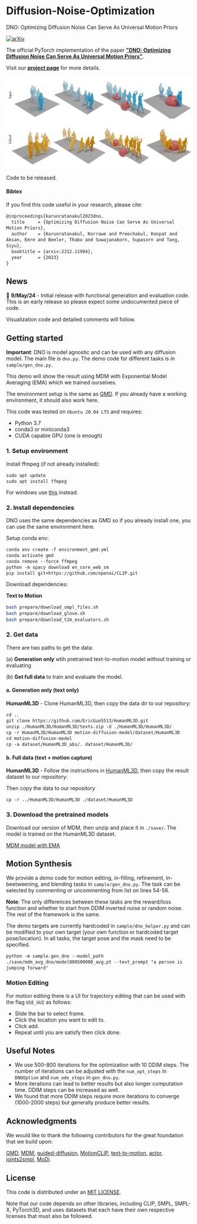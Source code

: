 # Diffusion-Noise-Optimization
DNO: Optimizing Diffusion Noise Can Serve As Universal Motion Priors

[![arXiv](https://img.shields.io/badge/arXiv-<2312.11994>-<COLOR>.svg)](https://arxiv.org/abs/2312.11994)

The official PyTorch implementation of the paper [**"DNO: Optimizing Diffusion Noise Can Serve As Universal Motion Priors"**](https://arxiv.org/abs/).

Visit our [**project page**](https://korrawe.github.io/dno-project/) for more details.

![teaser](./assets/teaser.jpg)


Code to be released.


#### Bibtex
If you find this code useful in your research, please cite:

```
@inproceedings{karunratanakul2023dno,
  title     = {Optimizing Diffusion Noise Can Serve As Universal Motion Priors},
  author    = {Karunratanakul, Korrawe and Preechakul, Konpat and Aksan, Emre and Beeler, Thabo and Suwajanakorn, Supasorn and Tang, Siyu},
  booktitle = {arxiv:2312.11994},
  year      = {2023}
}
```

## News

📢 **9/May/24** - Initial release with functional generation and evaluation code. This is an early release so please expect some undocumented piece of code.

Visualization code and detailed comments will follow.


## Getting started

**Important**: DNO is model agnostic and can be used with any diffusion model. The main file is `dno.py`. The demo code for different tasks is in `sample/gen_dno.py`.

This demo will show the result using MDM with Exponential Model Averaging (EMA) which we trained ourselves.


The environment setup is the same as [GMD](https://github.com/korrawe/guided-motion-diffusion). If you already have a working environment, it should also work here.

This code was tested on `Ubuntu 20.04 LTS` and requires:

* Python 3.7
* conda3 or miniconda3
* CUDA capable GPU (one is enough)

### 1. Setup environment

Install ffmpeg (if not already installed):

```shell
sudo apt update
sudo apt install ffmpeg
```
For windows use [this](https://www.geeksforgeeks.org/how-to-install-ffmpeg-on-windows/) instead.


### 2. Install dependencies

DNO uses the same dependencies as GMD so if you already install one, you can use the same environment here.

Setup conda env:

```shell
conda env create -f environment_gmd.yml
conda activate gmd
conda remove --force ffmpeg
python -m spacy download en_core_web_sm
pip install git+https://github.com/openai/CLIP.git
```

Download dependencies:


<summary><b>Text to Motion</b></summary>

```bash
bash prepare/download_smpl_files.sh
bash prepare/download_glove.sh
bash prepare/download_t2m_evaluators.sh
```



### 2. Get data

<!-- <details>
  <summary><b>Text to Motion</b></summary> -->

There are two paths to get the data:

(a) **Generation only** wtih pretrained text-to-motion model without training or evaluating

(b) **Get full data** to train and evaluate the model.


#### a. Generation only (text only)

**HumanML3D** - Clone HumanML3D, then copy the data dir to our repository:

```shell
cd ..
git clone https://github.com/EricGuo5513/HumanML3D.git
unzip ./HumanML3D/HumanML3D/texts.zip -d ./HumanML3D/HumanML3D/
cp -r HumanML3D/HumanML3D motion-diffusion-model/dataset/HumanML3D
cd motion-diffusion-model
cp -a dataset/HumanML3D_abs/. dataset/HumanML3D/
```


#### b. Full data (text + motion capture)


**HumanML3D** - Follow the instructions in [HumanML3D](https://github.com/EricGuo5513/HumanML3D.git),
then copy the result dataset to our repository:



Then copy the data to our repository
```shell
cp -r ../HumanML3D/HumanML3D ./dataset/HumanML3D
```

### 3. Download the pretrained models

Download our version of MDM, then unzip and place it in `./save/`. 
The model is trained on the HumanML3D dataset.

[MDM model with EMA](https://polybox.ethz.ch/index.php/s/ZiXkIzdIsspK2Lt)


## Motion Synthesis
We provide a demo code for motion editing, in-filling, refinement, in-beetweening, and blending tasks in `sample/gen_dno.py`.
The task can be selected by commenting or uncommenting from list on lines 54-58.

**Note**: The only differences between these tasks are the reward/loss function and whether to start from DDIM inverted noise or random noise. The rest of the framework is the same.

The demo targets are currently hardcoded in `sample/dno_helper.py` and can be modified to your own target (your own function or hardcoded target pose/location). 
In all tasks, the target pose and the mask need to be specified.

```shell
python -m sample.gen_dno --model_path ./save/mdm_avg_dno/model000500000_avg.pt --text_prompt "a person is jumping forward"
```

### Motion Editing
For motion editing there is a UI for trajectory editing that can be used with the flag `USE_GUI` as follows: 
- Slide the bar to select frame.
- Click the location you want to edit to.
- Click add.
- Repeat until you are satisfy then click done.


## Useful Notes
- We use 500-800 iterations for the optimization with 10 DDIM steps. The number of iterations can be adjusted with the `num_opt_steps` in `DNOOption` and `num_ode_steps` in `gen_dno.py`.
- More iterations can lead to better results but also longer computation time. DDIM steps can be increased as well.
- We found that more DDIM steps require more iterations to converge (1000-2000 steps) but generally produce better results.



## Acknowledgments

We would like to thank the following contributors for the great foundation that we build upon:

[GMD](https://github.com/korrawe/guided-motion-diffusion),
[MDM](https://github.com/GuyTevet/motion-diffusion-model), [guided-diffusion](https://github.com/openai/guided-diffusion), [MotionCLIP](https://github.com/GuyTevet/MotionCLIP), [text-to-motion](https://github.com/EricGuo5513/text-to-motion), [actor](https://github.com/Mathux/ACTOR), [joints2smpl](https://github.com/wangsen1312/joints2smpl), [MoDi](https://github.com/sigal-raab/MoDi).

## License
This code is distributed under an [MIT LICENSE](LICENSE).

Note that our code depends on other libraries, including CLIP, SMPL, SMPL-X, PyTorch3D, and uses datasets that each have their own respective licenses that must also be followed.
